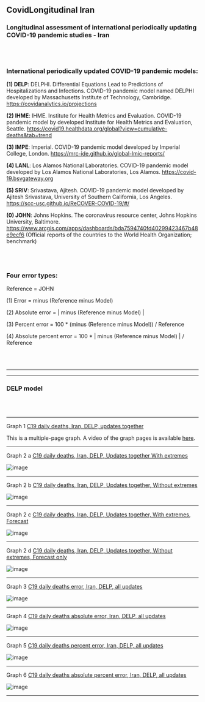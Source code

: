 
## CovidLongitudinal Iran

### Longitudinal assessment of international periodically updating COVID-19 pandemic studies - Iran



<br/><br/>  

### International periodically updated COVID-19 pandemic models: ###

**(1) DELP**: DELPHI. Differential Equations Lead to Predictions of Hospitalizations and Infections. COVID-19 pandemic model named DELPHI developed by Massachusetts Institute of Technology, Cambridge. https://covidanalytics.io/projections

**(2) IHME**: IHME. Institute for Health Metrics and Evaluation. COVID-19 pandemic model by developed Institute for Health Metrics and Evaluation, Seattle. https://covid19.healthdata.org/global?view=cumulative-deaths&tab=trend

**(3) IMPE**: Imperial. COVID-19 pandemic model developed by Imperial College, London. https://mrc-ide.github.io/global-lmic-reports/

**(4) LANL**: Los Alamos National Laboratories. COVID-19 pandemic model developed by Los Alamos National Laboratories, Los Alamos. https://covid-19.bsvgateway.org

**(5) SRIV**: Srivastava, Ajitesh. COVID-19 pandemic model developed by Ajitesh Srivastava, University of Southern California, Los Angeles. https://scc-usc.github.io/ReCOVER-COVID-19/#/

**(0) JOHN**: Johns Hopkins. The coronavirus resource center, Johns Hopkins University, Baltimore. https://www.arcgis.com/apps/dashboards/bda7594740fd40299423467b48e9ecf6 (Official reports of the countries to the World Health Organization; benchmark)


<br/><br/>  

### Four error types: ###

Reference = JOHN

(1) Error = minus (Reference minus Model) 

(2) Absolute error = | minus (Reference minus Model) |

(3) Percent error = 100 * (minus (Reference minus Model)) / Reference

(4) Absolute percent error = 100 * | minus (Reference minus Model) | / Reference

<br/><br/>  


**************************
**************************

### DELP model

<br/><br/>  

******

Graph 1 [C19 daily deaths, Iran, DELP, updates together](https://github.com/pourmalek/CovidLongitudinal/blob/main/Iran/output/DELP/graph%201%20C19%20daily%20deaths%2C%20Iran%2C%20DELP%2C%20updates%20together.pdf)

This is a multiple-page graph. A video of the graph pages is available [here](). 

******

Graph 2 a [C19 daily deaths, Iran, DELP, Updates together With extremes](https://github.com/pourmalek/CovidLongitudinal/blob/main/Iran/output/DELP/graph%202%20a%20C19%20daily%20deaths%2C%20Iran%2C%20DELP%2C%20Updates%20together%20With%20extremes.pdf)

![image](https://user-images.githubusercontent.com/30849720/168801025-49a933bf-ae86-4a63-814a-32181b10462d.png)

******

Graph 2 b [C19 daily deaths, Iran, DELP, Updates together, Without extremes](https://github.com/pourmalek/CovidLongitudinal/blob/main/Iran/output/DELP/graph%202%20b%20C19%20daily%20deaths%2C%20Iran%2C%20DELP%2C%20Updates%20together%20Without%20extremes.pdf)

![image](https://user-images.githubusercontent.com/30849720/168801286-0b81d6cf-1678-42cd-95a5-b034a84d25ff.png)

******

Graph 2 c [C19 daily deaths, Iran, DELP, Updates together, With extremes, Forecast](https://github.com/pourmalek/CovidLongitudinal/blob/main/Iran/output/DELP/graph%202%20c%20C19%20daily%20deaths%2C%20Iran%2C%20DELP%2C%20Updates%20together%20With%20extremes%2C%20Forecast%20only.pdf)

![image](https://user-images.githubusercontent.com/30849720/168822314-63491236-45c4-4037-8d1e-6d1f42ec9a44.png)

******

Graph 2 d [C19 daily deaths, Iran, DELP, Updates together, Without extremes, Forecast only](https://github.com/pourmalek/CovidLongitudinal/blob/main/Iran/output/DELP/graph%202%20d%20C19%20daily%20deaths%2C%20Iran%2C%20DELP%2C%20Updates%20together%20Without%20extremes%2C%20Forecast%20only.pdf)

![image](https://user-images.githubusercontent.com/30849720/168822632-29da2c3f-cbbf-485d-a842-782fb99a5d9d.png)

******

Graph 3 [C19 daily deaths error, Iran, DELP, all updates](https://github.com/pourmalek/CovidLongitudinal/blob/main/Iran/output/DELP/graph%203%20C19%20daily%20deaths%20error%2C%20Iran%2C%20DELP%2C%20all%20updates.pdf)

![image](https://user-images.githubusercontent.com/30849720/168823975-97506ed2-b66e-4b9a-9cec-bac8cdaf5033.png)

******

Graph 4 [C19 daily deaths absolute error, Iran, DELP, all updates](https://github.com/pourmalek/CovidLongitudinal/blob/main/Iran/output/DELP/graph%204%20C19%20daily%20deaths%20absolute%20error%2C%20Iran%2C%20DELP%2C%20all%20updates.pdf)

![image](https://user-images.githubusercontent.com/30849720/168825053-ff86d5ac-a6e2-4f78-b5ac-452566b5df89.png)

******

Graph 5 [C19 daily deaths percent error, Iran, DELP, all updates](https://github.com/pourmalek/CovidLongitudinal/blob/main/Iran/output/DELP/graph%205%20C19%20daily%20deaths%20%25%20error%2C%20Iran%2C%20DELP%2C%20all%20updates.pdf)

![image](https://user-images.githubusercontent.com/30849720/168825427-2202a6ee-4687-4107-bb6e-51115e9aad4c.png)

******

Graph 6 [C19 daily deaths absolute percent error, Iran, DELP, all updates](https://github.com/pourmalek/CovidLongitudinal/blob/main/Iran/output/DELP/graph%206%20C19%20daily%20deaths%20absolute%20%25%20error%2C%20Iran%2C%20DELP%2C%20all%20updates.pdf)

![image](https://user-images.githubusercontent.com/30849720/168825764-f451656d-fcce-4362-996c-58cabc9af523.png)

******  


